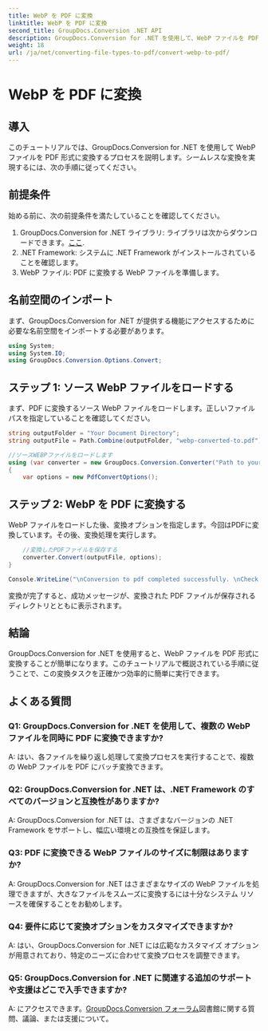 ```yaml
---
title: WebP を PDF に変換
linktitle: WebP を PDF に変換
second_title: GroupDocs.Conversion .NET API
description: GroupDocs.Conversion for .NET を使用して、WebP ファイルを PDF 形式に簡単に変換します。ドキュメント変換タスクを簡素化します。
weight: 18
url: /ja/net/converting-file-types-to-pdf/convert-webp-to-pdf/
---
```


# WebP を PDF に変換

## 導入
このチュートリアルでは、GroupDocs.Conversion for .NET を使用して WebP ファイルを PDF 形式に変換するプロセスを説明します。シームレスな変換を実現するには、次の手順に従ってください。

## 前提条件

始める前に、次の前提条件を満たしていることを確認してください。

1.  GroupDocs.Conversion for .NET ライブラリ: ライブラリは次からダウンロードできます。[ここ](https://releases.groupdocs.com/conversion/net/).
2. .NET Framework: システムに .NET Framework がインストールされていることを確認します。
3. WebP ファイル: PDF に変換する WebP ファイルを準備します。

## 名前空間のインポート

まず、GroupDocs.Conversion for .NET が提供する機能にアクセスするために必要な名前空間をインポートする必要があります。

```csharp
using System;
using System.IO;
using GroupDocs.Conversion.Options.Convert;
```

## ステップ 1: ソース WebP ファイルをロードする

まず、PDF に変換するソース WebP ファイルをロードします。正しいファイル パスを指定していることを確認してください。

```csharp
string outputFolder = "Your Document Directory";
string outputFile = Path.Combine(outputFolder, "webp-converted-to.pdf");

//ソースWEBPファイルをロードします
using (var converter = new GroupDocs.Conversion.Converter("Path to your WebP file"))
{
    var options = new PdfConvertOptions();
```

## ステップ 2: WebP を PDF に変換する

WebP ファイルをロードした後、変換オプションを指定します。今回はPDFに変換しています。その後、変換処理を実行します。

```csharp
    //変換したPDFファイルを保存する
    converter.Convert(outputFile, options);
}

Console.WriteLine("\nConversion to pdf completed successfully. \nCheck output in {0}", outputFolder);
```

変換が完了すると、成功メッセージが、変換された PDF ファイルが保存されるディレクトリとともに表示されます。

## 結論

GroupDocs.Conversion for .NET を使用すると、WebP ファイルを PDF 形式に変換することが簡単になります。このチュートリアルで概説されている手順に従うことで、この変換タスクを正確かつ効率的に簡単に実行できます。

## よくある質問

### Q1: GroupDocs.Conversion for .NET を使用して、複数の WebP ファイルを同時に PDF に変換できますか?

A: はい、各ファイルを繰り返し処理して変換プロセスを実行することで、複数の WebP ファイルを PDF にバッチ変換できます。

### Q2: GroupDocs.Conversion for .NET は、.NET Framework のすべてのバージョンと互換性がありますか?

A: GroupDocs.Conversion for .NET は、さまざまなバージョンの .NET Framework をサポートし、幅広い環境との互換性を保証します。

### Q3: PDF に変換できる WebP ファイルのサイズに制限はありますか?

A: GroupDocs.Conversion for .NET はさまざまなサイズの WebP ファイルを処理できますが、大きなファイルをスムーズに変換するには十分なシステム リソースを確保することをお勧めします。

### Q4: 要件に応じて変換オプションをカスタマイズできますか?

A: はい、GroupDocs.Conversion for .NET には広範なカスタマイズ オプションが用意されており、特定のニーズに合わせて変換プロセスを調整できます。

### Q5: GroupDocs.Conversion for .NET に関連する追加のサポートや支援はどこで入手できますか?

 A: にアクセスできます。[GroupDocs.Conversion フォーラム](https://forum.groupdocs.com/c/conversion/11)図書館に関する質問、議論、または支援について。